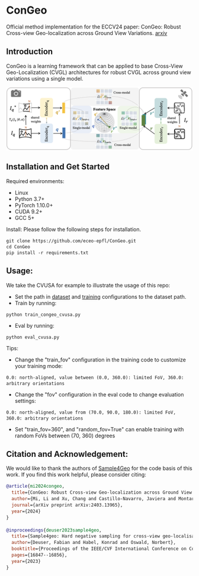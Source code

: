 # ConGeo
Official method implementation for the ECCV24 paper: ConGeo: Robust Cross-view Geo-localization across Ground View Variations. [arxiv](https://arxiv.org/abs/2403.13965)

## Introduction
ConGeo is a learning framework that can be applied to base Cross-View Geo-Localization (CVGL) architectures for robust CVGL across ground view variations using a single model.

![demo image](static/images/Fig_Pipeline1.png)

## Installation and Get Started

Required environments:
- Linux
- Python 3.7+
- PyTorch 1.10.0+
- CUDA 9.2+
- GCC 5+

Install:
Please follow the following steps for installation.

```
git clone https://github.com/eceo-epfl/ConGeo.git
cd ConGeo
pip install -r requirements.txt
```

## Usage:
We take the CVUSA for example to illustrate the usage of this repo:
- Set the path in [dataset](ConGeo/congeo/dataset/cvusa.py) and [training](ConGeo/train_congeo_cvusa.py) configurations to the dataset path.
- Train by running:
```
python train_congeo_cvusa.py
```
- Eval by running:
```
python eval_cvusa.py
```

Tips:
- Change the "train_fov" configuration in the training code to customize your training mode:
```
0.0: north-aligned, value between (0.0, 360.0): limited FoV, 360.0: arbitrary orientations
```
- Change the "fov" configuration in the eval code to change evaluation settings:
```
0.0: north-aligned, value from (70.0, 90.0, 180.0): limited FoV, 360.0: arbitrary orientations
```
- Set "train_fov=360", and "random_fov=True" can enable training with random FoVs between (70, 360) degrees

## Citation and Acknowledgement:
We would like to thank the authors of [Sample4Geo](https://github.com/Skyy93/Sample4Geo) for the code basis of this work. If you find this work helpful, please consider citing:
```bibtex
@article{mi2024congeo,
  title={ConGeo: Robust Cross-view Geo-localization across Ground View Variations},
  author={Mi, Li and Xu, Chang and Castillo-Navarro, Javiera and Montariol, Syrielle and Yang, Wen and Bosselut, Antoine and Tuia, Devis},
  journal={arXiv preprint arXiv:2403.13965},
  year={2024}
}

@inproceedings{deuser2023sample4geo,
  title={Sample4geo: Hard negative sampling for cross-view geo-localisation},
  author={Deuser, Fabian and Habel, Konrad and Oswald, Norbert},
  booktitle={Proceedings of the IEEE/CVF International Conference on Computer Vision},
  pages={16847--16856},
  year={2023}
}
```